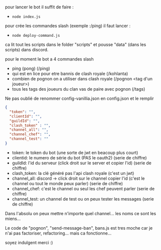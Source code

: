 pour lancer le bot il suffit de faire :
- `node index.js`

pour crée les commandes slash (exemple :/ping) il faut lancer :
- `node deploy-command.js`

ca lit tout les scripts dans le folder "scripts" et pousse "data" (dans les scripts) dans discord.

pour le moment le bot a 4 commandes slash
- ping (pong) (/ping)
- qui est en lice pour etre bannis de clash royale (/kohlanta)
- combien de pognon on a utiliser dans clash royale (/pognon <tag d'un joueur>)
- tous les tags des joueurs du clan vas de paire avec pognon (/tags) 

Ne pas oublié de renommer config-vanillia.json en config.json et le remplir

```json
{
  "token": "",
  "clientId": "",
  "guildId": "",
  "clash_token" : "",
  "channel_all": "",
  "channel_chef": "",
  "channel_test": ""
}
```
- token: le token du bot (une sorte de jwt en beacoup plus court)
- clientid: le numero de série du bot (PAS le oauth2) (serie de chiffre)
- guildId: l'id du serveur (click droit sur le server et copier l'id) (serie de chiffre)
- clash_token: la clé généré pas l'api clash royale (c'est un jwt)
- channel_all: discord -> click droit sur le channel copier l'id (c'est le channel ou tout le monde peux parler) (serie de chiffre)
- channel_chef: c'est le channel ou seul les chef peuvent parler (serie de chiffre)
- channel_test: un channel de test ou on peux tester les messages (serie de chiffre)

Dans l'absolu on peux mettre n'importe quel channel... les noms ce sont les miens...

Le code de "pognon", "send-message-ban", bans.js est tres moche car je n'ai pas factoriser, refactoring... mais ca fonctionne...

soyez indulgent merci :)
